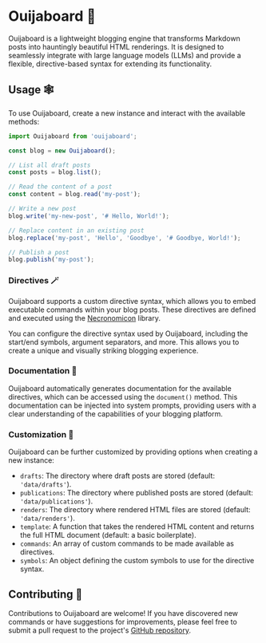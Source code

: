 # Ouijaboard 🔮

Ouijaboard is a lightweight blogging engine that transforms Markdown posts into hauntingly beautiful HTML renderings. It is designed to seamlessly integrate with large language models (LLMs) and provide a flexible, directive-based syntax for extending its functionality.

## Usage 🕸️

To use Ouijaboard, create a new instance and interact with the available methods:

```javascript
import Ouijaboard from 'ouijaboard';

const blog = new Ouijaboard();

// List all draft posts
const posts = blog.list();

// Read the content of a post
const content = blog.read('my-post');

// Write a new post
blog.write('my-new-post', '# Hello, World!');

// Replace content in an existing post
blog.replace('my-post', 'Hello', 'Goodbye', '# Goodbye, World!');

// Publish a post
blog.publish('my-post');
```

### Directives 🪄

Ouijaboard supports a custom directive syntax, which allows you to embed executable commands within your blog posts. These directives are defined and executed using the [Necronomicon](https://github.com/phantomaton-ai/necronomicon) library.

You can configure the directive syntax used by Ouijaboard, including the start/end symbols, argument separators, and more. This allows you to create a unique and visually striking blogging experience.

### Documentation 📜

Ouijaboard automatically generates documentation for the available directives, which can be accessed using the `document()` method. This documentation can be injected into system prompts, providing users with a clear understanding of the capabilities of your blogging platform.

### Customization 🔧

Ouijaboard can be further customized by providing options when creating a new instance:

- `drafts`: The directory where draft posts are stored (default: `'data/drafts'`).
- `publications`: The directory where published posts are stored (default: `'data/publications'`).
- `renders`: The directory where rendered HTML files are stored (default: `'data/renders'`).
- `template`: A function that takes the rendered HTML content and returns the full HTML document (default: a basic boilerplate).
- `commands`: An array of custom commands to be made available as directives.
- `symbols`: An object defining the custom symbols to use for the directive syntax.

## Contributing 🦄

Contributions to Ouijaboard are welcome! If you have discovered new commands or have suggestions for improvements, please feel free to submit a pull request to the project's [GitHub repository](https://github.com/phantomaton/ouijaboard).
